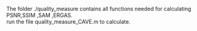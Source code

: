 The folder ./quality_measure contains all functions needed for calculating PSNR,SSIM ,SAM ,ERGAS.  
run the file quality_measure_CAVE.m to calculate.
